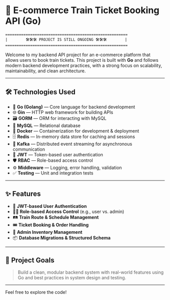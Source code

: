 # 🚄 E-commerce Train Ticket Booking API (Go)

```
======================================================
|        🛠️🛠️🛠️ PROJECT IS STILL ONGOING 🛠️🛠️🛠️        |
======================================================
```

Welcome to my backend API project for an e-commerce platform that allows users to book train tickets. This project is built with **Go** and follows modern backend development practices, with a strong focus on scalability, maintainability, and clean architecture.

---

## 🛠️ Technologies Used

- 🧠 **Go (Golang)** — Core language for backend development  
- 🌐 **Gin** — HTTP web framework for building APIs  
- 🗃️ **GORM** — ORM for interacting with MySQL  
- 🐬 **MySQL** — Relational database  
- 🐳 **Docker** — Containerization for development & deployment
- 🗄️ **Redis** — In-memory data store for caching and sessions  
- 📩 **Kafka** — Distributed event streaming for asynchronous communication    
- 🔐 **JWT** — Token-based user authentication  
- 🛡️ **RBAC** — Role-based access control  
- ⚙️ **Middleware** — Logging, error handling, validation  
- ✅ **Testing** — Unit and integration tests

---

## ✨ Features

- 🔐 **JWT-based User Authentication**
- 🧑‍💼 **Role-based Access Control** (e.g., user vs. admin)
- 🛤️ **Train Route & Schedule Management**
- 🎟️ **Ticket Booking & Order Handling**
- 🧾 **Admin Inventory Management**
- 📦 **Database Migrations & Structured Schema**

---

## 📁 Project Goals

> Build a clean, modular backend system with real-world features using Go and best practices in system design and testing.

---

Feel free to explore the code!
